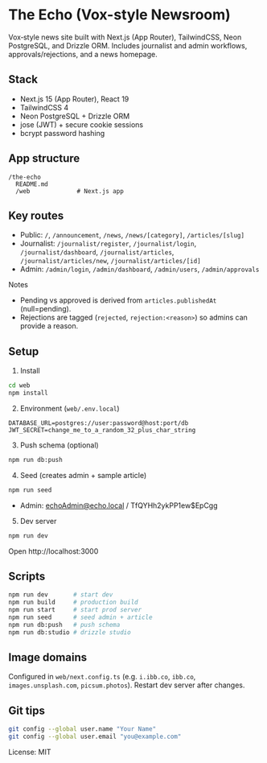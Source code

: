 # The Echo (Vox-style Newsroom)

Vox‑style news site built with Next.js (App Router), TailwindCSS, Neon PostgreSQL, and Drizzle ORM. Includes journalist and admin workflows, approvals/rejections, and a news homepage.

## Stack
- Next.js 15 (App Router), React 19
- TailwindCSS 4
- Neon PostgreSQL + Drizzle ORM
- jose (JWT) + secure cookie sessions
- bcrypt password hashing

## App structure
```
/the-echo
  README.md
  /web             # Next.js app
```

## Key routes
- Public: `/`, `/announcement`, `/news`, `/news/[category]`, `/articles/[slug]`
- Journalist: `/journalist/register`, `/journalist/login`, `/journalist/dashboard`, `/journalist/articles`, `/journalist/articles/new`, `/journalist/articles/[id]`
- Admin: `/admin/login`, `/admin/dashboard`, `/admin/users`, `/admin/approvals`

Notes
- Pending vs approved is derived from `articles.publishedAt` (null=pending).
- Rejections are tagged (`rejected`, `rejection:<reason>`) so admins can provide a reason.

## Setup
1) Install
```bash
cd web
npm install
```
2) Environment (`web/.env.local`)
```env
DATABASE_URL=postgres://user:password@host:port/db
JWT_SECRET=change_me_to_a_random_32_plus_char_string
```
3) Push schema (optional)
```bash
npm run db:push
```
4) Seed (creates admin + sample article)
```bash
npm run seed
```
- Admin: echoAdmin@echo.local / TfQYHh2ykPP1ew$EpCgg

5) Dev server
```bash
npm run dev
```
Open http://localhost:3000

## Scripts
```bash
npm run dev       # start dev
npm run build     # production build
npm run start     # start prod server
npm run seed      # seed admin + article
npm run db:push   # push schema
npm run db:studio # drizzle studio
```

## Image domains
Configured in `web/next.config.ts` (e.g. `i.ibb.co`, `ibb.co`, `images.unsplash.com`, `picsum.photos`). Restart dev server after changes.

## Git tips
```bash
git config --global user.name "Your Name"
git config --global user.email "you@example.com"
```

License: MIT
